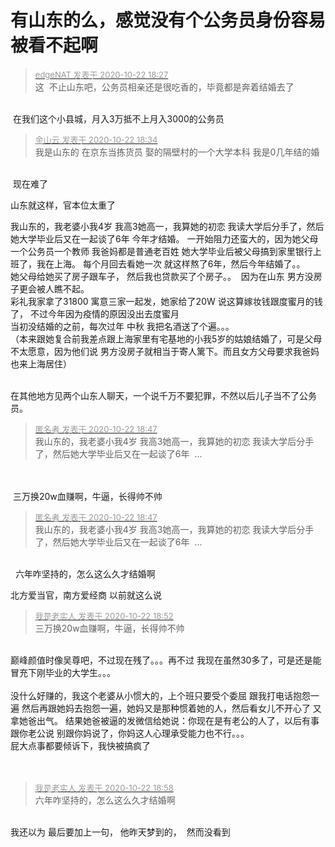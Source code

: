 # 有山东的么，感觉没有个公务员身份容易被看不起啊


<div class="quote"><blockquote><font size="2"><a href="https://www.hostloc.com/forum.php?mod=redirect&amp;goto=findpost&amp;pid=9337281&amp;ptid=757283" target="_blank"><font color="#999999">edgeNAT 发表于 2020-10-22 18:27</font></a></font><br />
这&nbsp;&nbsp;不止山东吧，公务员相亲还是很吃香的，毕竟都是奔着结婚去了</blockquote></div><br />
<img src="static/image/smiley/yct/022.gif" smilieid="42" border="0" alt="" /> 在我们这个小县城，月入3万抵不上月入3000的公务员

<div class="quote"><blockquote><font size="2"><a href="https://www.hostloc.com/forum.php?mod=redirect&amp;goto=findpost&amp;pid=9337317&amp;ptid=757283" target="_blank"><font color="#999999">金山云 发表于 2020-10-22 18:34</font></a></font><br />
我是山东的 在京东当拣货员 娶的隔壁村的一个大学本科 我是0几年结的婚</blockquote></div><br />
<img src="static/image/smiley/yct/002.gif" smilieid="30" border="0" alt="" /> 现在难了

山东就这样，官本位太重了

我山东的，我老婆小我4岁 我高3她高一，我算她的初恋 我读大学后分手了，然后她大学毕业后又在一起谈了6年 今年才结婚。 一开始阻力还蛮大的，因为她父母一个公务员一个教师 我爸妈都是普通老百姓 她大学毕业后被父母搞到家里银行上班了，我在上海。 每个月回去看她一次 就这样熬了6年，然后今年结婚了。。 <br />
她父母给她买了房子跟车子， 然后我也贷款买了个房子。。&nbsp;&nbsp;因为在山东 男方没房子更会被人瞧不起。<br />
彩礼我家拿了31800 寓意三家一起发，她家给了20W 说这算嫁妆钱跟度蜜月的钱了， 不过今年因为疫情的原因没出去度蜜月<br />
当初没结婚的之前，每次过年 中秋 我把名酒送了个遍。。。<br />
（本来跟她复合前我差点跟上海家里有宅基地的小我5岁的姑娘结婚了，可是父母不太愿意，因为他们说 男方没房子就相当于寄人篱下。而且女方父母要求我爸妈也来上海居住）<br />
<br />


在其他地方见两个山东人聊天，一个说千万不要犯罪，不然以后儿子当不了公务员。<img id="aimg_oP8AX" onclick="zoom(this, this.src, 0, 0, 0)" class="zoom" src="https://cdn.jsdelivr.net/gh/hishis/forum-master/public/images/patch.gif" onmouseover="img_onmouseoverfunc(this)" onload="thumbImg(this)" border="0" alt="" />

<div class="quote"><blockquote><font size="2"><a href="https://www.hostloc.com/forum.php?mod=redirect&amp;goto=findpost&amp;pid=9337381&amp;ptid=757283" target="_blank"><font color="#999999">匿名者 发表于 2020-10-22 18:47</font></a></font><br />
我山东的，我老婆小我4岁 我高3她高一，我算她的初恋 我读大学后分手了，然后她大学毕业后又在一起谈了6年&nbsp;&nbsp;...</blockquote></div><br />
<br />
<img src="static/image/smiley/yct/022.gif" smilieid="42" border="0" alt="" /> 三万换20w血赚啊，牛逼，长得帅不帅

<div class="quote"><blockquote><font size="2"><a href="https://www.hostloc.com/forum.php?mod=redirect&amp;goto=findpost&amp;pid=9337381&amp;ptid=757283" target="_blank"><font color="#999999">匿名者 发表于 2020-10-22 18:47</font></a></font><br />
我山东的，我老婆小我4岁 我高3她高一，我算她的初恋 我读大学后分手了，然后她大学毕业后又在一起谈了6年&nbsp;&nbsp;...</blockquote></div><br />
<img src="static/image/smiley/yct/022.gif" smilieid="42" border="0" alt="" />&nbsp;&nbsp;六年咋坚持的，怎么这么久才结婚啊

北方爱当官，南方爱经商 以前就这么说

<div class="quote"><blockquote><font size="2"><a href="https://www.hostloc.com/forum.php?mod=redirect&amp;goto=findpost&amp;pid=9337396&amp;ptid=757283" target="_blank"><font color="#999999">我是老实人 发表于 2020-10-22 18:52</font></a></font><br />
三万换20w血赚啊，牛逼，长得帅不帅</blockquote></div><br />
巅峰颜值时像吴尊吧，不过现在残了。。。再不过 我现在虽然30多了，可是还是能冒充下刚毕业的大学生。。。<br />
<br />
没什么好赚的，我这个老婆从小惯大的，上个班只要受个委屈 跟我打电话抱怨一遍 然后再跟她妈去抱怨一遍，她妈又是那种惯着她的人，然后看女儿不开心了 又拿她爸出气。 结果她爸被逼的发微信给她说：你现在是有老公的人了，以后有事跟你老公说 别跟你妈说了，你妈这人心理承受能力也不行。。。<br />
屁大点事都要倾诉下，我快被搞疯了<br />
<br />
<br />


<div class="quote"><blockquote><font size="2"><a href="https://www.hostloc.com/forum.php?mod=redirect&amp;goto=findpost&amp;pid=9337417&amp;ptid=757283" target="_blank"><font color="#999999">我是老实人 发表于 2020-10-22 18:58</font></a></font><br />
六年咋坚持的，怎么这么久才结婚啊</blockquote></div><br />
我还以为 最后要加上一句， 他昨天梦到的，&nbsp;&nbsp;然而没看到
